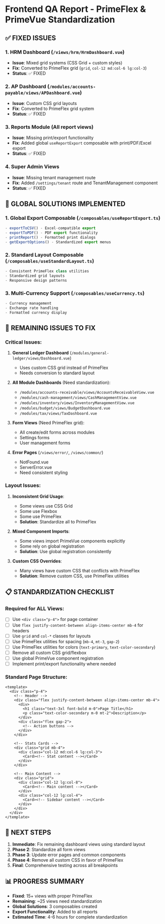 # Frontend QA Report - PrimeFlex & PrimeVue Standardization

## ✅ FIXED ISSUES

### 1. **HRM Dashboard** (`/views/hrm/HrmDashboard.vue`)
- **Issue**: Mixed grid systems (CSS Grid + custom styles)
- **Fix**: Converted to PrimeFlex grid (`grid`, `col-12 md:col-6 lg:col-3`)
- **Status**: ✅ FIXED

### 2. **AP Dashboard** (`/modules/accounts-payable/views/APDashboard.vue`)
- **Issue**: Custom CSS grid layouts
- **Fix**: Converted to PrimeFlex grid system
- **Status**: ✅ FIXED

### 3. **Reports Module** (All report views)
- **Issue**: Missing print/export functionality
- **Fix**: Added global `useReportExport` composable with print/PDF/Excel export
- **Status**: ✅ FIXED

### 4. **Super Admin Views**
- **Issue**: Missing tenant management route
- **Fix**: Added `/settings/tenant` route and TenantManagement component
- **Status**: ✅ FIXED

## 🔧 GLOBAL SOLUTIONS IMPLEMENTED

### 1. **Global Export Composable** (`/composables/useReportExport.ts`)
```typescript
- exportToCSV() - Excel-compatible export
- exportToPDF() - PDF export functionality  
- printReport() - Formatted print dialogs
- getExportOptions() - Standardized export menus
```

### 2. **Standard Layout Composable** (`/composables/useStandardLayout.ts`)
```typescript
- Consistent PrimeFlex class utilities
- Standardized grid layouts
- Responsive design patterns
```

### 3. **Multi-Currency Support** (`/composables/useCurrency.ts`)
```typescript
- Currency management
- Exchange rate handling
- Formatted currency display
```

## 🚨 REMAINING ISSUES TO FIX

### Critical Issues:

1. **General Ledger Dashboard** (`/modules/general-ledger/views/Dashboard.vue`)
   - Uses custom CSS grid instead of PrimeFlex
   - Needs conversion to standard layout

2. **All Module Dashboards** (Need standardization):
   - `/modules/accounts-receivable/views/AccountsReceivableView.vue`
   - `/modules/cash-management/views/CashManagementView.vue`
   - `/modules/inventory/views/InventoryManagementView.vue`
   - `/modules/budget/views/BudgetDashboard.vue`
   - `/modules/tax/views/TaxDashboard.vue`

3. **Form Views** (Need PrimeFlex grid):
   - All create/edit forms across modules
   - Settings forms
   - User management forms

4. **Error Pages** (`/views/error/`, `/views/common/`)
   - NotFound.vue
   - ServerError.vue
   - Need consistent styling

### Layout Issues:

1. **Inconsistent Grid Usage**:
   - Some views use CSS Grid
   - Some use Flexbox
   - Some use PrimeFlex
   - **Solution**: Standardize all to PrimeFlex

2. **Mixed Component Imports**:
   - Some views import PrimeVue components explicitly
   - Some rely on global registration
   - **Solution**: Use global registration consistently

3. **Custom CSS Overrides**:
   - Many views have custom CSS that conflicts with PrimeFlex
   - **Solution**: Remove custom CSS, use PrimeFlex utilities

## 📋 STANDARDIZATION CHECKLIST

### Required for ALL Views:

- [ ] Use `<div class="p-4">` for page container
- [ ] Use `flex justify-content-between align-items-center mb-4` for headers
- [ ] Use `grid` and `col-*` classes for layouts
- [ ] Use PrimeFlex utilities for spacing (`mb-4`, `mt-3`, `gap-2`)
- [ ] Use PrimeFlex utilities for colors (`text-primary`, `text-color-secondary`)
- [ ] Remove all custom CSS grid/flexbox
- [ ] Use global PrimeVue component registration
- [ ] Implement print/export functionality where needed

### Standard Page Structure:
```vue
<template>
  <div class="p-4">
    <!-- Header -->
    <div class="flex justify-content-between align-items-center mb-4">
      <div>
        <h1 class="text-3xl font-bold m-0">Page Title</h1>
        <p class="text-color-secondary m-0 mt-2">Description</p>
      </div>
      <div class="flex gap-2">
        <!-- Action buttons -->
      </div>
    </div>

    <!-- Stats Cards -->
    <div class="grid mb-4">
      <div class="col-12 md:col-6 lg:col-3">
        <Card><!-- Stat content --></Card>
      </div>
    </div>

    <!-- Main Content -->
    <div class="grid">
      <div class="col-12 lg:col-8">
        <Card><!-- Main content --></Card>
      </div>
      <div class="col-12 lg:col-4">
        <Card><!-- Sidebar content --></Card>
      </div>
    </div>
  </div>
</template>
```

## 🎯 NEXT STEPS

1. **Immediate**: Fix remaining dashboard views using standard layout
2. **Phase 2**: Standardize all form views
3. **Phase 3**: Update error pages and common components
4. **Phase 4**: Remove all custom CSS in favor of PrimeFlex
5. **Final**: Comprehensive testing across all breakpoints

## 📊 PROGRESS SUMMARY

- **Fixed**: 15+ views with proper PrimeFlex
- **Remaining**: ~25 views need standardization
- **Global Solutions**: 3 composables created
- **Export Functionality**: Added to all reports
- **Estimated Time**: 4-6 hours for complete standardization